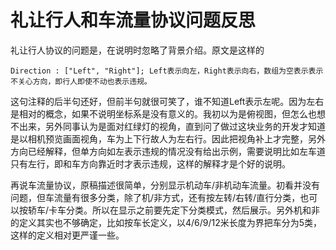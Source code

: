 礼让行人和车流量协议问题反思
====
礼让行人协议的问题是，在说明时忽略了背景介绍。原文是这样的

    Direction : ["Left", "Right"]; Left表示向左，Right表示向右，数组为空表示表示不关心方向，即行人即使不动也表示违规。

这句注释的后半句还好，但前半句就很可笑了，谁不知道Left表示左呢。因为左右是相对的概念，如果不说明坐标系是没有意义的。我初以为是俯视图，但怎么也想不出来，另外同事认为是面对红绿灯的视角，直到问了做过这块业务的开发才知道是以相机预览画面视角，车为上下行故人为左右行。因此把视角补上才完整，另外方向已经解释，但单方向如左表示违规的情况没有给出示例，需要说明比如左车道只有左行，即和车方向靠近时才表示违规，这样的解释才是个好的说明。

再说车流量协议，原稿描述很简单，分别显示机动车/非机动车流量。初看并没有问题，但车流量有很多分类，除了机/非方式，还有按左转/右转/直行分类，也可以按轿车/卡车分类。所以在显示之前要先定下分类模式，然后展示。另外机和非的定义其实也不够确定，比如按车长定义，以4/6/9/12米长度为界把车分为5类，这样的定义相对更严谨一些。